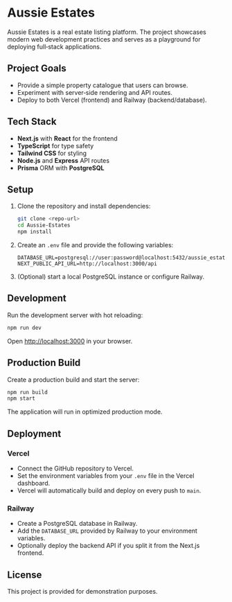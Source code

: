 # Aussie Estates

Aussie Estates is a real estate listing platform. The project showcases modern web development practices and serves as a playground for deploying full‑stack applications.

## Project Goals

- Provide a simple property catalogue that users can browse.
- Experiment with server‑side rendering and API routes.
- Deploy to both Vercel (frontend) and Railway (backend/database).

## Tech Stack

- **Next.js** with **React** for the frontend
- **TypeScript** for type safety
- **Tailwind CSS** for styling
- **Node.js** and **Express** API routes
- **Prisma** ORM with **PostgreSQL**

## Setup

1. Clone the repository and install dependencies:
   ```bash
   git clone <repo-url>
   cd Aussie-Estates
   npm install
   ```
2. Create an `.env` file and provide the following variables:
   ```
   DATABASE_URL=postgresql://user:password@localhost:5432/aussie_estates
   NEXT_PUBLIC_API_URL=http://localhost:3000/api
   ```
3. (Optional) start a local PostgreSQL instance or configure Railway.

## Development

Run the development server with hot reloading:
```bash
npm run dev
```
Open <http://localhost:3000> in your browser.

## Production Build

Create a production build and start the server:
```bash
npm run build
npm start
```
The application will run in optimized production mode.

## Deployment

### Vercel

- Connect the GitHub repository to Vercel.
- Set the environment variables from your `.env` file in the Vercel dashboard.
- Vercel will automatically build and deploy on every push to `main`.

### Railway

- Create a PostgreSQL database in Railway.
- Add the `DATABASE_URL` provided by Railway to your environment variables.
- Optionally deploy the backend API if you split it from the Next.js frontend.

## License

This project is provided for demonstration purposes.
